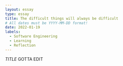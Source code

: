 ```yaml
---
layout: essay
type: essay
title: The difficult things will always be difficult
# All dates must be YYYY-MM-DD format!
date: 2022-01-19
labels:
  - Software Engineering
  - Learning
  - Reflection
---
```


*TITLE*
GOTTA EDIT
